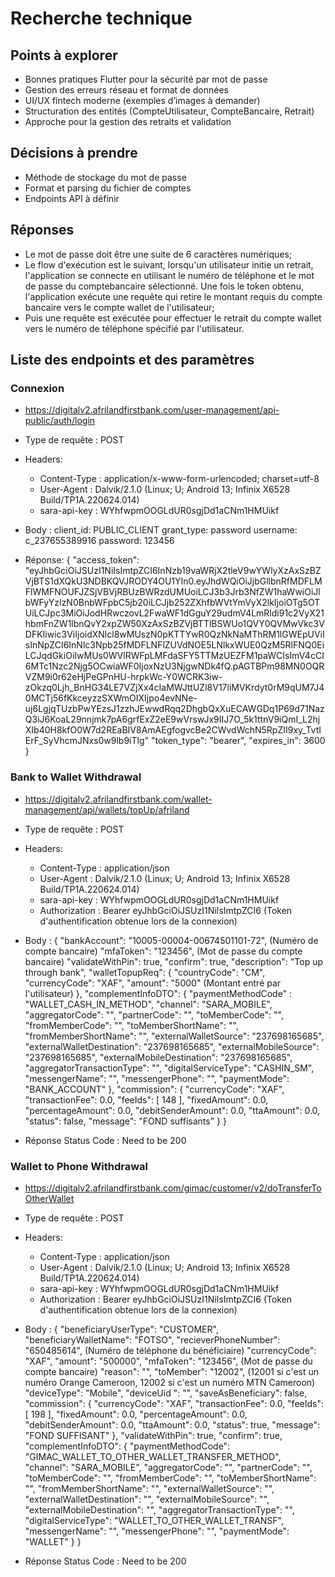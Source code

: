 # Recherche technique

## Points à explorer

- Bonnes pratiques Flutter pour la sécurité par mot de passe
- Gestion des erreurs réseau et format de données
- UI/UX fintech moderne (exemples d’images à demander)
- Structuration des entités (CompteUtilisateur, CompteBancaire, Retrait)
- Approche pour la gestion des retraits et validation

## Décisions à prendre

- Méthode de stockage du mot de passe
- Format et parsing du fichier de comptes
- Endpoints API à définir



## Réponses

- Le mot de passe doit être une suite de 6 caractères numériques;
- Le flow d'exécution est le suivant, lorsqu'un utilisateur initie un retrait, l'application se connecte en utilisant le numéro de téléphone et le mot de passe du comptebancaire sélectionné. Une fois le token obtenu, l'application exécute une requête qui retire le montant requis du compte bancaire vers le compte wallet de l'utilisateur;
- Puis une requête est exécutée pour effectuer le retrait du compte wallet vers le numéro de téléphone spécifié par l'utilisateur.




## Liste des endpoints et des paramètres

### Connexion

- https://digitalv2.afrilandfirstbank.com/user-management/api-public/auth/login
- Type de requête : POST
- Headers:
    - Content-Type : application/x-www-form-urlencoded; charset=utf-8
    - User-Agent : Dalvik/2.1.0 (Linux; U; Android 13; Infinix X6528 Build/TP1A.220624.014)
    - sara-api-key : WYhfwpmOOGLdUR0sgjDd1aCNm1HMUikf
- Body : 
    client_id: PUBLIC_CLIENT
    grant_type: password
    username: c_237655389916
    password: 123456

- Réponse:
    {
        "access_token": "eyJhbGciOiJSUzI1NiIsImtpZCI6InNzb19vaWRjX2tleV9wYWlyXzAxSzBZVjBTS1dXQkU3NDBKQVJRODY4OU1YIn0.eyJhdWQiOiJjbGllbnRfMDFLMFlWMFNOUFJZSjVBVjRBUzBWRzdUMUoiLCJ3b3Jrb3NfZW1haWwiOiJlbWFyYzIzN0BnbWFpbC5jb20iLCJjb252ZXhfbWVtYmVyX2lkIjoiOTg5OTUiLCJpc3MiOiJodHRwczovL2FwaWF1dGguY29udmV4LmRldi91c2VyX21hbmFnZW1lbnQvY2xpZW50XzAxSzBZVjBTTlBSWUo1QVY0QVMwVkc3VDFKIiwic3ViIjoidXNlcl8wMUszN0pKTTYwR0QzNkNaMThRM1lGWEpUViIsInNpZCI6InNlc3Npb25fMDFLNFlZUVdNOE5LNlkxWUE0QzM5RlFNQ0EiLCJqdGkiOiIwMUs0WVlRWFpLMFdaSFY5TTMzUEZFM1paWCIsImV4cCI6MTc1Nzc2Njg5OCwiaWF0IjoxNzU3NjgwNDk4fQ.pAGTBPm98MN0OQRVZM9i0r62eHjPeGPnHU-hrpkWc-Y0WCRK3iw-zOkzq0Ljh_BnHG34LE7VZjXx4cIaMWJttUZl8V17liMVKrdyt0rM9qUM7J40MCTj56fKkceyzzSXWmOIXIjpo4evNNe-uj6LgjqTUzbPwYEzsJ1zzhJEwwdRqq2DhgbQxXuECAWGDq1P69d71NazQ3iJ6KoaL29nnjmk7pA6grfExZ2eE9wVrswJx9IIJ7O_5k1ttnV9iQmI_L2hjXIb40H8kfO0W7d2REaBIV8AmAEgfogvcBe2CWvdWchN5RpZII9xy_TvtIErF_SyVhcmJNxs0w9lb9iTlg"
        "token_type": "bearer",
        "expires_in": 3600
    }

### Bank to Wallet Withdrawal   

- https://digitalv2.afrilandfirstbank.com/wallet-management/api/wallets/topUp/afriland
- Type de requête : POST
- Headers:
    - Content-Type : application/json
    - User-Agent : Dalvik/2.1.0 (Linux; U; Android 13; Infinix X6528 Build/TP1A.220624.014)
    - sara-api-key : WYhfwpmOOGLdUR0sgjDd1aCNm1HMUikf
    - Authorization : Bearer eyJhbGciOiJSUzI1NiIsImtpZCI6 (Token d'authentification obtenue lors de la connexion)
- Body :
    {
        "bankAccount": "10005-00004-00674501101-72", (Numéro de compte bancaire)
        "mfaToken": "123456", (Mot de passe du compte bancaire)
        "validateWithPin": true,
        "confirm": true,
        "description": "Top up through bank",
        "walletTopupReq": {
            "countryCode": "CM",
            "currencyCode": "XAF",
            "amount": "5000" (Montant entré par l'utilisateur)
        },
        "complementInfoDTO": {
            "paymentMethodCode" : "WALLET_CASH_IN_METHOD",
            "channel": "SARA_MOBILE",
            "aggregatorCode": "",
            "partnerCode": "",
            "toMemberCode": "",
            "fromMemberCode": "",
            "toMemberShortName": "",
            "fromMemberShortName": "",
            "externalWalletSource": "237698165685",
            "externalWalletDestination": "237698165685",
            "externalMobileSource": "237698165685",
            "externalMobileDestination": "237698165685",
            "aggregatorTransactionType": "",
            "digitalServiceType": "CASHIN_SM",
            "messengerName": "",
            "messengerPhone": "",
            "paymentMode": "BANK_ACCOUNT"
        },
        "commission": {
            "currencyCode": "XAF",
            "transactionFee": 0.0,
            "feeIds": [
                148
            ],
            "fixedAmount": 0.0,
            "percentageAmount": 0.0,
            "debitSenderAmount": 0.0,
            "ttaAmount": 0.0,
            "status": false,
            "message": "FOND suffisants"
        }
    }

- Réponse Status Code : Need to be 200


### Wallet to Phone Withdrawal

- https://digitalv2.afrilandfirstbank.com/gimac/customer/v2/doTransferToOtherWallet
- Type de requête : POST
- Headers:
    - Content-Type : application/json
    - User-Agent : Dalvik/2.1.0 (Linux; U; Android 13; Infinix X6528 Build/TP1A.220624.014)
    - sara-api-key : WYhfwpmOOGLdUR0sgjDd1aCNm1HMUikf
    - Authorization : Bearer eyJhbGciOiJSUzI1NiIsImtpZCI6 (Token d'authentification obtenue lors de la connexion)
- Body :
    {
        "beneficiaryUserType": "CUSTOMER",
        "beneficiaryWalletName": "FOTSO",
        "recieverPhoneNumber": "650485614", (Numéro de téléphone du bénéficiaire)
        "currencyCode": "XAF",
        "amount": "500000",
        "mfaToken": "123456", (Mot de passe du compte bancaire)
        "reason": "",
        "toMember": "12002", (12001 si c'est un numéro Orange Cameroon, 12002 si c'est un numéro MTN Cameroon)
        "deviceType": "Mobile",
        "deviceUid ": "",
        "saveAsBeneficiary": false,
        "commission": {
            "currencyCode": "XAF",
            "transactionFee": 0.0,
            "feeIds": [
                198
            ],
            "fixedAmount": 0.0,
            "percentageAmount": 0.0,
            "debitSenderAmount": 0.0,
            "ttaAmount": 0.0,
            "status": true,
            "message": "FOND SUFFISANT"
        },
        "validateWithPin": true,
        "confirm": true,
        "complementInfoDTO": {
            "paymentMethodCode": "GIMAC_WALLET_TO_OTHER_WALLET_TRANSFER_METHOD",
            "channel": "SARA_MOBILE",
            "aggregatorCode": "",
            "partnerCode": "",
            "toMemberCode": "",
            "fromMemberCode": "",
            "toMemberShortName": "",
            "fromMemberShortName": "",
            "externalWalletSource": "",
            "externalWalletDestination": "",
            "externalMobileSource": "",
            "externalMobileDestination": "",
            "aggregatorTransactionType": "",
            "digitalServiceType": "WALLET_TO_OTHER_WALLET_TRANSF",
            "messengerName": "",
            "messengerPhone": "",
            "paymentMode": "WALLET"
        }
    }

- Réponse Status Code : Need to be 200

